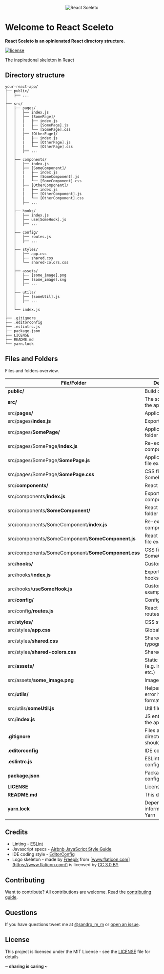 <p align="center"><img src="http://sandromiguel.com/host/react-sceleto_03.png" alt="React Sceleto" /></p>

# Welcome to React Sceleto

**React Sceleto is an opinionated React directory structure.**

[![license](https://img.shields.io/badge/License-MIT-blue.svg?style=flat)](LICENSE)

The inspirational skeleton in React

## Directory structure

```
your-react-app/
├── public/
│   ├── ...
│
├── src/
│   ├── pages/
│   │   ├── index.js
│   │   ├── [SomePage]/
│   │   |   ├── index.js
│   │   |   ├── [SomePage].js
│   │   |   └── [SomePage].css
│   │   ├── [OtherPage]/
│   │   |   ├── index.js
│   │   |   ├── [OtherPage].js
│   │   |   └── [OtherPage].css
│   │   ├── ...
│   │
│   ├── components/
│   │   ├── index.js
│   │   ├── [SomeComponent]/
│   │   |   ├── index.js
│   │   |   ├── [SomeComponent].js
│   │   |   └── [SomeComponent].css
│   │   ├── [OtherComponent]/
│   │   |   ├── index.js
│   │   |   ├── [OtherComponent].js
│   │   |   └── [OtherComponent].css
│   │   ├── ...
│   │
│   ├── hooks/
│   │   ├── index.js
│   │   ├── use[SomeHook].js
│   │   ├── ...
│   │
│   ├── config/
│   │   ├── routes.js
│   │   ├── ...
│   │
│   ├── styles/
│   │   ├── app.css
│   │   ├── shared.css
│   │   └── shared-colors.css
│   │
│   ├── assets/
│   │   ├── [some_image].png
│   │   ├── [some_image].svg
│   │   ├── ...
│   │
│   ├── utils/
│   │   ├── [someUtil].js
│   │   ├── ...
│   │
│   └── index.js
│
├── .gitignore
├── .editorconfig
├── .eslintrc.js
├── package.json
├── LICENSE
├── README.md
└── yarn.lock
```

## Files and Folders

Files and folders overview.

| File/Folder                                        | Description                                          |
| -------------------------------------------------- | ---------------------------------------------------- |
| **public/**                                        | Build output folder                                  |
| **src/**                                           | The source code of the application                   |
| src/**pages/**                                     | Application pages                                    |
| src/pages/**index.js**                             | Exports all pages                                    |
| src/pages/**SomePage/**                            | Application page folder example                      |
| src/pages/SomePage/**index.js**                    | Re-exports the component                             |
| src/pages/SomePage/**SomePage.js**                 | Application page file example                        |
| src/pages/SomePage/**SomePage.css**                | CSS file for SomePage.js                             |
| src/**components/**                                | React components                                     |
| src/components/**index.js**                        | Exports all components                               |
| src/components/**SomeComponent/**                  | React component folder example                       |
| src/components/SomeComponent/**index.js**          | Re-exports the component                             |
| src/components/SomeComponent/**SomeComponent.js**  | React component file example                         |
| src/components/SomeComponent/**SomeComponent.css** | CSS file for SomeComponent.js                        |
| src/**hooks/**                                     | Custom hooks                                         |
| src/hooks/**index.js**                             | Exports all custom hooks                             |
| src/hooks/**useSomeHook.js**                       | Custom hook example                                  |
| src/**config/**                                    | Configurations                                       |
| src/config/**routes.js**                           | React Router routes                                  |
| src/**styles/**                                    | CSS styles                                           |
| src/styles/**app.css**                             | Global app styles                                    |
| src/styles/**shared.css**                          | Shared styles (e.g. typography)                      |
| src/styles/**shared-colors.css**                   | Shared colors                                        |
| src/**assets/**                                    | Static resources (e.g. images, pdf, etc.)            |
| src/assets/**some_image.png**                      | Image file example                                   |
| src/**utils/**                                     | Helper files (e.g. error handlers, formatters, etc.) |
| src/utils/**someUtil.js**                          | Util file example                                    |
| src/**index.js**                                   | JS entry point for the application                   |
| **.gitignore**                                     | Files and directories that Git should ignore         |
| **.editorconfig**                                  | IDE coding style                                     |
| **.eslintrc.js**                                   | ESLint configuration                                 |
| **package.json**                                   | Package configuration                                |
| **LICENSE**                                        | License document                                     |
| **README.md**                                      | This document                                        |
| **yarn.lock**                                      | Dependencies information for Yarn                    |

## Credits

- Linting - [ESLint](https://eslint.org/)
- Javascript specs - [Airbnb JavaScript Style Guide](https://github.com/airbnb/javascript)
- IDE coding style - [EditorConfig](https://editorconfig.org/)
- Logo skeleton - made by [Freepik](http://www.freepik.com) from [www.flaticon.com](https://www.flaticon.com/) is
  licensed by [CC 3.0 BY](http://creativecommons.org/licenses/by/3.0/)

## Contributing

Want to contribute? All contributions are welcome. Read the [contributing guide](CONTRIBUTING.md).

## Questions

If you have questions tweet me at [@sandro_m_m](https://twitter.com/sandro_m_m) or [open an issue](https://github.com/SandroMiguel/react-sceleto/issues/new).

## License

This project is licensed under the MIT License - see the [LICENSE](LICENSE) file for details

**~ sharing is caring ~**
